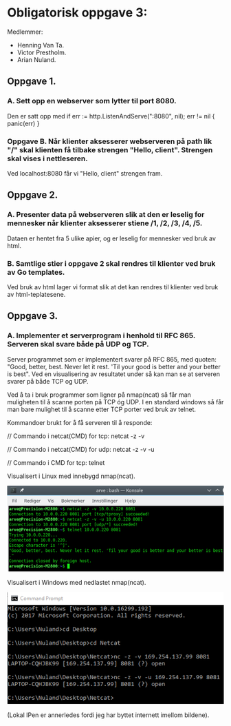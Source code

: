 
# Obligatorisk oppgave 3: 

Medlemmer: 
- Henning Van Ta.
- Victor Prestholm.
- Arian Nuland. 

## Oppgave 1. 

### A. Sett opp en webserver som lytter til port 8080.

Den er satt opp med if err := http.ListenAndServe(":8080", nil); err != nil {
		panic(err)
	}

### Oppgave B. Når klienter aksesserer webserveren på path lik "/" skal klienten få tilbake strengen "Hello, client". Strengen skal vises i nettleseren.

Ved localhost:8080 får vi "Hello, client" strengen fram.


## Oppgave 2. 

### A. Presenter data på webserveren slik at den er leselig for mennesker når klienter aksesserer stiene /1, /2, /3, /4, /5.

Dataen er hentet fra 5 ulike apier, og er leselig for mennesker ved bruk av html.

### B. Samtlige stier i oppgave 2 skal rendres til klienter ved bruk av Go templates.

Ved bruk av html lager vi format slik at det kan rendres til klienter ved bruk av html-teplatesene.

## Oppgave 3. 

### A. Implementer et serverprogram i henhold til RFC 865. Serveren skal svare både på UDP og TCP.

Server programmet som er implementert svarer på RFC 865, med quoten: "Good, better, best. Never let it rest. 'Til your good is better and your better is best". Ved en visualisering av resultatet under så kan man se at serveren svarer på både TCP og UDP.

Ved å ta i bruk programmer som ligner på nmap(ncat) så får man muligheten til å scanne porten på TCP óg UDP. I en standard windows så får man bare mulighet til å scanne etter TCP porter ved bruk av telnet.

Kommandoer brukt for å få serveren til å responde:

// Commando i netcat(CMD) for tcp: netcat -z -v <ip> <port>

// Commando i netcat(CMD) for udp: netcat -z -v -u <ip> <port>

// Commando i CMD for tcp: telnet <ip> <port>

Visualisert i Linux med innebygd nmap(ncat).

![Linux](https://github.com/Prestholm/TeamStovsuger/blob/master/Oblig3/Bilder/6ca6423f65a32074e60b61d4bfd0e9cc.png)

Visualisert i Windows med nedlastet nmap(ncat).

![Windows](https://github.com/Prestholm/TeamStovsuger/blob/master/Oblig3/Bilder/b0702e286232c1515c9a43f6947e5040.png)

(Lokal IPen er annerledes fordi jeg har byttet internett imellom bildene).

